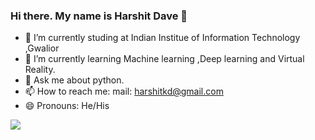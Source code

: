 ### Hi there. My name is Harshit Dave  👋

- 🔭 I’m currently studing at Indian Institue of Information Technology ,Gwalior
- 🌱 I’m currently learning Machine learning ,Deep learning and Virtual Reality.
- 💬 Ask me about python.
- 📫 How to reach me: mail: harshitkd@gmail.com
- 😄 Pronouns: He/His

<img src="https://github-readme-stats.vercel.app/api?username=harshitkd&&show_icons=true&title_color=ffffff&icon_color=bb2acf&text_color=daf7dc&bg_color=151515">



